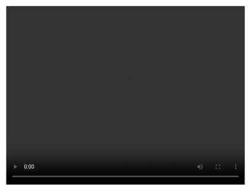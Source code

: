 <html>
<head>
    <title>Video Player</title>
</head>
<body>

<video width="640" height="480" controls>
  <source src="vid1.mp4">
  Browserul tău nu suportă elementul video.
</video>

</body>
</html>
